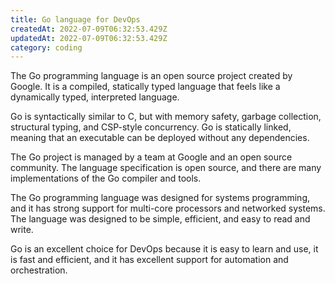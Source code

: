```yaml
---
title: Go language for DevOps
createdAt: 2022-07-09T06:32:53.429Z
updatedAt: 2022-07-09T06:32:53.429Z
category: coding
---
```


The Go programming language is an open source project created by Google. It is a compiled, statically typed language that feels like a dynamically typed, interpreted language.

Go is syntactically similar to C, but with memory safety, garbage collection, structural typing, and CSP-style concurrency. Go is statically linked, meaning that an executable can be deployed without any dependencies.

The Go project is managed by a team at Google and an open source community. The language specification is open source, and there are many implementations of the Go compiler and tools.

The Go programming language was designed for systems programming, and it has strong support for multi-core processors and networked systems. The language was designed to be simple, efficient, and easy to read and write.

Go is an excellent choice for DevOps because it is easy to learn and use, it is fast and efficient, and it has excellent support for automation and orchestration.

